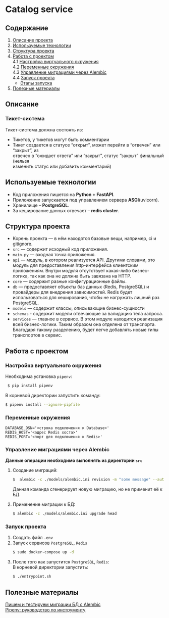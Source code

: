 # Catalog service

## Содержание
1. [Описание проекта](#описание)
2. [Используемые технологии](#используемые-технологии)
3. [Структура проекта](#структура-проекта)
4. [Работа с проектом](#работа-с-проектом)  
4.1 [Настройка виртуального окружения](#настройка-виртуального-окружения)    
4.2 [Переменные окружения](#переменные-окружения)  
4.3 [Управление миграциями через Alembic](#управление-миграциями-через-Alembic)  
4.4 [Запуск проекта](#запуск-проекта)  
    * [Этапы запуска](#этапы-запуска)  
5. [Полезные материалы](#полезные-материалы)


## Описание 
### Тикет-система
Тикет-система должна состоять из:  
* Тикетов, у тикетов могут быть комментарии
* Тикет создается в статусе “открыт”, может перейти в “отвечен” или “закрыт”, из  
отвечен в “ожидает ответа” или “закрыт”, статус “закрыт” финальный (нельзя  
изменить статус или добавить комментарий)  

## Используемые технологии
* Код приложения пишется на **Python + FastAPI**. 
* Приложение запускается под управлением сервера **ASGI**(uvicorn). 
* Хранилище – **PostgreSQL**. 
* За кеширование данных отвечает – **redis cluster**. 

## Структура проекта
* Корень проекта — в нём находятся базовые вещи, например, ci и gitignore.
* `src` — содержит исходный код приложения.
* `main.py` — входная точка приложения.
* `api` — модуль, в котором реализуется API. Другими словами, 
  это модуль для предоставления http-интерфейса клиентским приложениям. 
  Внутри модуля отсутствует какая-либо бизнес-логика, так как она не должна быть завязана на HTTP.
* `core` — содержит разные конфигурационные файлы.
* `db` — предоставляет объекты баз данных (Redis, PostgreSQL) и провайдеры для внедрения зависимостей. 
  Redis будет использоваться для кеширования, чтобы не нагружать лишний раз PostgreSQL.
* `models` — содержит классы, описывающие бизнес-сущности
* `schemas` - содержит модели отвечающие за валидацию тела запроса.
* `services` — главное в сервисе. В этом модуле находится реализация всей бизнес-логики. 
  Таким образом она отделена от транспорта. Благодаря такому разделению,  будет легче добавлять новые типы транспортов в сервис. 

## Работа с проектом

### Настройка виртуального окружения
Необходима установка `pipenv`:
```bash
 $ pip install pipenv
```
В корневой директории запустить команду:  
```bash
$ pipenv install --ignore-pipfile
```

### Переменные окружения
```dotenv
DATABASE_DSN='<строка подключения к Database>'
REDIS_HOST='<адрес Redis хоста>'
REDIS_PORT='<порт для подключения к Redis>'
```

### Управление миграциями через Alembic

**Данные операции необходимо выполнять из директории `src`**

1. Создание миграций:
   ```bash
   $  alembic -c ./models/alembic.ini revision -m "some message" --autogenerate
   ```
   Данная команда сгенерирует новую миграцию, но не применит её к БД.
   
2. Применение миграции к БД:
   ```bash
   $ alembic -c ./models/alembic.ini upgrade head
   ```

### Запуск проекта
1. Создать файл `.env`  
2. Запуск сервисов `PostgreSQL`, `Redis`  
    ```bash
    $ sudo docker-compose up -d
    ```  
3. После того как запустится `PostgreSQL`, `Redis`:  
    В корневой директории запустить:  
    ```bash
    $ ./entrypoint.sh
    ```

## Полезные материалы

[Пишем и тестируем миграции БД с Alembic](https://habr.com/ru/company/yandex/blog/511892/)  
[Pipenv: руководство по инструменту](https://webdevblog.ru/pipenv-rukovodstvo-po-novomu-instrumentu-python/)
